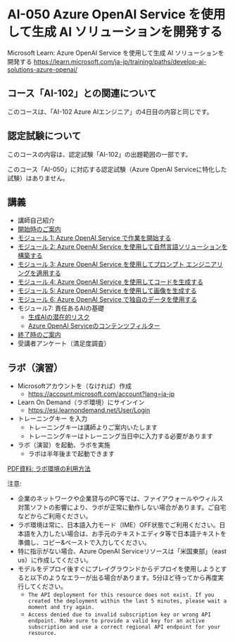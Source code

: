 # AI-050 Azure OpenAI Service を使用して生成 AI ソリューションを開発する

Microsoft Learn: Azure OpenAI Service を使用して生成 AI ソリューションを開発する
https://learn.microsoft.com/ja-jp/training/paths/develop-ai-solutions-azure-openai/

## コース「AI-102」との関連について

このコースは、「AI-102 Azure AIエンジニア」の4日目の内容と同じです。

## 認定試験について

このコースの内容は、認定試験「AI-102」の出題範囲の一部です。

このコース「AI-050」に対応する認定試験（Azure OpenAI Serviceに特化した試験）はありません。

## 講義

- 講師自己紹介
- [開始時のご案内](../opening.md)
- [モジュール 1: Azure OpenAI Service で作業を開始する](pdf/AI-050-mod1.pdf)
- [モジュール 2: Azure OpenAI Service を使用して自然言語ソリューションを構築する](pdf/AI-050-mod2-app.pdf)
- [モジュール 3: Azure OpenAI Service を使用してプロンプト エンジニアリングを適用する](pdf/AI-050-mod3-prompt.pdf)
- [モジュール 4: Azure OpenAI Service を使用してコードを生成する](pdf/AI-050-mod4-code.pdf)
- [モジュール 5: Azure OpenAI Service を使用して画像を生成する](pdf/AI-050-mod5-dalle.pdf)
- [モジュール 6: Azure OpenAI Service で独自のデータを使用する](pdf/AI-050-mod6-onyourdata.pdf)
- モジュール7: 責任あるAIの基礎
  - [生成AIの潜在的リスク](responsive-generative-ai.md)
  - [Azure OpenAI Serviceのコンテンツフィルター](content-filtering.md)
- [終了時のご案内](../closing.md)
- 受講者アンケート（満足度調査）

## ラボ（演習）

- Microsoftアカウントを（なければ）作成
  - https://account.microsoft.com/account?lang=ja-jp
- Learn On Demand（ラボ環境）にサインイン
  - https://esi.learnondemand.net/User/Login
- トレーニングキー を入力
  - トレーニングキーは講師よりご案内いたします
  - トレーニングキーはトレーニング当日中に入力する必要があります
- ラボ（演習）を起動、ラボを実施
  - ラボは半年後まで起動できます

[PDF資料: ラボ環境の利用方法](../ラボ環境の利用方法.pdf)

注意:
- 企業のネットワークや企業貸与のPC等では、ファイアウォールやウィルス対策ソフトの影響により、ラボが正常に動作しない場合があります。ご自宅などからご利用ください。
- ラボ環境は常に、日本語入力モード（IME）OFF状態でご利用ください。日本語を入力したい場合は、お手元のテキストエディタ等で日本語テキストを準備し、コピー&ペーストで入力してください。
- 特に指示がない場合、Azure OpenAI Serviceリソースは「米国東部」（east us）に作成してください。
- モデルをデプロイ後すぐにプレイグラウンドからデプロイを使用しようとすると以下のようなエラーが出る場合があります。5分ほど待ってから再度実行してください。
  - `The API deployment for this resource does not exist. If you created the deployment within the last 5 minutes, please wait a moment and try again.`
  - `Access denied due to invalid subscription key or wrong API endpoint. Make sure to provide a valid key for an active subscription and use a correct regional API endpoint for your resource.`
